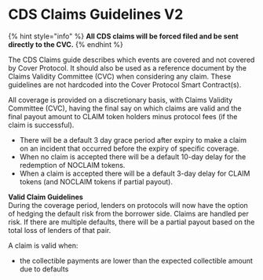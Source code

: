 # CDS Claims Guidelines V2

{% hint style="info" %}
**All CDS claims will be forced filed and be sent directly to the CVC.**
{% endhint %}

The CDS Claims guide describes which events are covered and not covered by Cover Protocol. It should also be used as a reference document by the Claims Validity Committee \(CVC\) when considering any claim. These guidelines are not hardcoded into the Cover Protocol Smart Contract\(s\).  
  
All coverage is provided on a discretionary basis, with Claims Validity Committee \(CVC\), having the final say on which claims are valid and the final payout amount to CLAIM token holders minus protocol fees \(if the claim is successful\).

* There will be a default 3 day grace period after expiry to make a claim on an incident that occurred before the expiry of specific coverage. 
* When no claim is accepted there will be a default 10-day delay for the redemption of NOCLAIM tokens. 
* When a claim is accepted there will be a default 3-day delay for CLAIM tokens \(and NOCLAIM tokens if partial payout\).

**Valid Claim Guidelines**   
During the coverage period, lenders on protocols will now have the option of hedging the default risk from the borrower side. Claims are handled per risk. If there are multiple defaults, there will be a partial payout based on the total loss of lenders of that pair.

  
A claim is valid when:

* the collectible payments are lower than the expected collectible amount due to defaults

